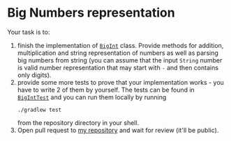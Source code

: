 # Big Numbers representation

Your task is to:
 1. finish the implementation of [`BigInt`](./src/main/java/pl/edu/mimuw/BigInt.java) class. Provide methods for addition, multiplication and string representation of numbers as well as parsing big numbers from string (you can assume that the input `String` number is valid number representation that may start with `-` and then contains only digits).
 2. provide some more tests to prove that your implementation works - you have to write 2 of them by yourself. The tests can be found in [`BigIntTest`](./src/test/java/pl/edu/mimuw/BigIntTest.java) and you can run them locally by running
    ```shell
    ./gradlew test
    ```
    from the repository directory in your shell.
 3. Open pull request to [my repository](https://github.com/avan1235/oop-big-integers) and wait for review (it'll be public).

